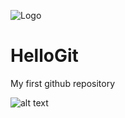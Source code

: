 ![Logo](http://francky.me/images/quora001.png)
# HelloGit
My first github repository


![alt text](http://francky.me/images/quora001.png "Description goes here")

